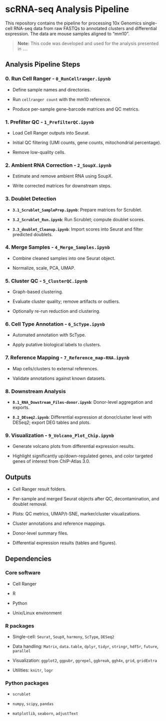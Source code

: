 # scRNA-seq Analysis Pipeline

 

This repository contains the pipeline for processing 10x Genomics single-cell RNA-seq data from raw FASTQs to annotated clusters and differential expression. The data are mouse samples aligned to “mm10”.

 
> **Note:** This code was developed and used for the analysis presented in ....  


 

## Analysis Pipeline Steps

 

### 0. Run Cell Ranger - `0_RunCellranger.ipynb`

- Define sample names and directories.

- Run `cellranger count` with the mm10 reference.

- Produce per-sample gene–barcode matrices and QC metrics.

 

### 1. Prefilter QC - `1_PrefilterQC.ipynb`

- Load Cell Ranger outputs into Seurat.

- Initial QC filtering (UMI counts, gene counts, mitochondrial percentage).

- Remove low-quality cells.

 

### 2. Ambient RNA Correction - `2_SoupX.ipynb`

- Estimate and remove ambient RNA using SoupX.

- Write corrected matrices for downstream steps.

 

### 3. Doublet Detection

- **`3.1_Scrublet_SamplePrep.ipynb`**: Prepare matrices for Scrublet.

- **`3.2_Scrublet_Run.ipynb`**: Run Scrublet; compute doublet scores.

- **`3.3_doublet_Cleanup.ipynb`**: Import scores into Seurat and filter predicted doublets.

 

### 4. Merge Samples - `4_Merge_Samples.ipynb`

- Combine cleaned samples into one Seurat object.

- Normalize, scale, PCA, UMAP.

 

### 5. Cluster QC - `5_ClusterQC.ipynb`

- Graph-based clustering.

- Evaluate cluster quality; remove artifacts or outliers.

- Optionally re-run reduction and clustering.

 

### 6. Cell Type Annotation - `6_ScType.ipynb`

- Automated annotation with ScType.

- Apply putative biological labels to clusters.

 

### 7. Reference Mapping - `7_Reference_map-RNA.ipynb`

- Map cells/clusters to external references.

- Validate annotations against known datasets.

 

### 8. Downstream Analysis

- **`8.1_RNA_Dowstream_Files-donor.ipynb`**: Donor-level aggregation and exports.

- **`8.2_DEseq2.ipynb`**: Differential expression at donor/cluster level with DESeq2; export DEG tables and plots.

 

### 9. Visualization - `9_Volcano_Plot_Chip.ipynb`

- Generate volcano plots from differential expression results.

- Highlight significantly up/down-regulated genes, and color targeted genes of interest from ChIP-Atlas 3.0. 

 

 

## Outputs

 

- Cell Ranger result folders.

- Per-sample and merged Seurat objects after QC, decontamination, and doublet removal.

- Plots: QC metrics, UMAP/t-SNE, marker/cluster visualizations.

- Cluster annotations and reference mappings.

- Donor-level summary files.

- Differential expression results (tables and figures).

 

 

## Dependencies

 

### Core software

- Cell Ranger 

- R

- Python

- Unix/Linux environment

 

### R packages

- Single-cell: `Seurat`, `SoupX`, `harmony`, `ScType`, `DESeq2`

- Data handling: `Matrix`, `data.table`, `dplyr`, `tidyr`, `stringr`, `hdf5r`, `future`, `parallel`

- Visualization: `ggplot2`, `ggpubr`, `ggrepel`, `ggbreak`, `ggh4x`, `grid`, `gridExtra`

- Utilities: `knitr`, `logr`

 

### Python packages

- `scrublet`

- `numpy`, `scipy`, `pandas`

- `matplotlib`, `seaborn`, `adjustText`

  
